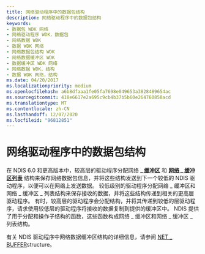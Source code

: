 ```yaml
---
title: 网络驱动程序中的数据包结构
description: 网络驱动程序中的数据包结构
keywords:
- 数据包 WDK 网络
- 网络驱动程序 WDK，数据包
- 网络数据 WDK
- 数据 WDK 网络
- 网络数据包结构 WDK
- 网络数据缓冲区 WDK
- 数据缓冲区 WDK 网络
- 网络数据 WDK，结构
- 数据 WDK 网络，结构
ms.date: 04/20/2017
ms.localizationpriority: medium
ms.openlocfilehash: a6b8dfaaa1fe05fa7698e049653a3828489654ac
ms.sourcegitcommit: 418e6617e2a695c9cb4b37b5b60e264760858acd
ms.translationtype: MT
ms.contentlocale: zh-CN
ms.lasthandoff: 12/07/2020
ms.locfileid: "96812851"
---
```

# <a name="packet-structures-in-network-drivers"></a>网络驱动程序中的数据包结构





在 NDIS 6.0 和更高版本中，较高层的驱动程序分配网络 [**\_ 缓冲区**](/windows-hardware/drivers/ddi/ndis/ns-ndis-_net_buffer) 和 [**网络 \_ 缓冲区列表**](/windows-hardware/drivers/ddi/ndis/ns-ndis-_net_buffer_list) 结构来保存网络数据包信息，并将这些结构发送到下一个较低的 NDIS 驱动程序，以便可以在网络上发送数据。 较低级别的驱动程序分配网络 \_ 缓冲区和网络 \_ 缓冲区 \_ 列表结构来保存接收的数据，并将这些结构传递到相关的更高层驱动程序。 有时，较高层的驱动程序会分配结构，并将其传递到较低的层驱动程序，请求使用较低层的驱动程序将接收的数据复制到提供的缓冲区中。 NDIS 提供了用于分配和操作子结构的函数，这些函数构成网络 \_ 缓冲区和网络 \_ 缓冲区 \_ 列表结构。

有关 NDIS 驱动程序中网络数据缓冲区结构的详细信息，请参阅 [NET \_ BUFFER](net-buffer-architecture.md)structure。

 

